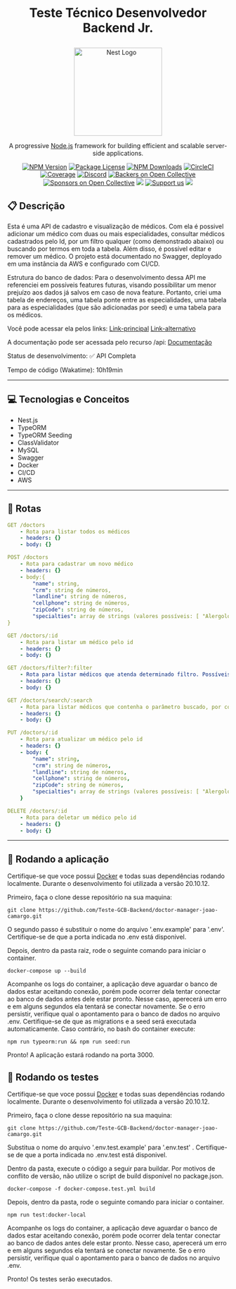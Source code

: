 # <p align = "center"> Teste Técnico Desenvolvedor Backend Jr. </p>

<p align="center">
  <a href="http://nestjs.com/" target="blank"><img src="https://nestjs.com/img/logo-small.svg" width="200" alt="Nest Logo" /></a>
</p>

[circleci-image]: https://img.shields.io/circleci/build/github/nestjs/nest/master?token=abc123def456
[circleci-url]: https://circleci.com/gh/nestjs/nest

  <p align="center">A progressive <a href="http://nodejs.org" target="_blank">Node.js</a> framework for building efficient and scalable server-side applications.</p>
    <p align="center">
<a href="https://www.npmjs.com/~nestjscore" target="_blank"><img src="https://img.shields.io/npm/v/@nestjs/core.svg" alt="NPM Version" /></a>
<a href="https://www.npmjs.com/~nestjscore" target="_blank"><img src="https://img.shields.io/npm/l/@nestjs/core.svg" alt="Package License" /></a>
<a href="https://www.npmjs.com/~nestjscore" target="_blank"><img src="https://img.shields.io/npm/dm/@nestjs/common.svg" alt="NPM Downloads" /></a>
<a href="https://circleci.com/gh/nestjs/nest" target="_blank"><img src="https://img.shields.io/circleci/build/github/nestjs/nest/master" alt="CircleCI" /></a>
<a href="https://coveralls.io/github/nestjs/nest?branch=master" target="_blank"><img src="https://coveralls.io/repos/github/nestjs/nest/badge.svg?branch=master#9" alt="Coverage" /></a>
<a href="https://discord.gg/G7Qnnhy" target="_blank"><img src="https://img.shields.io/badge/discord-online-brightgreen.svg" alt="Discord"/></a>
<a href="https://opencollective.com/nest#backer" target="_blank"><img src="https://opencollective.com/nest/backers/badge.svg" alt="Backers on Open Collective" /></a>
<a href="https://opencollective.com/nest#sponsor" target="_blank"><img src="https://opencollective.com/nest/sponsors/badge.svg" alt="Sponsors on Open Collective" /></a>
  <a href="https://paypal.me/kamilmysliwiec" target="_blank"><img src="https://img.shields.io/badge/Donate-PayPal-ff3f59.svg"/></a>
    <a href="https://opencollective.com/nest#sponsor"  target="_blank"><img src="https://img.shields.io/badge/Support%20us-Open%20Collective-41B883.svg" alt="Support us"></a>
  <a href="https://twitter.com/nestframework" target="_blank"><img src="https://img.shields.io/twitter/follow/nestframework.svg?style=social&label=Follow"></a>
</p>
  <!--[![Backers on Open Collective](https://opencollective.com/nest/backers/badge.svg)](https://opencollective.com/nest#backer)
  [![Sponsors on Open Collective](https://opencollective.com/nest/sponsors/badge.svg)](https://opencollective.com/nest#sponsor)-->



##  :clipboard: Descrição

Esta é uma API de cadastro e visualização de médicos. Com ela é possivel adicionar um médico com duas ou mais especialidades, consultar médicos cadastrados pelo Id, por um filtro qualquer (como demonstrado abaixo) ou buscando por termos em toda a tabela. Além disso, é possível editar e remover um médico. O projeto está documentado no Swagger, deployado em uma instância da AWS e configurado com CI/CD.

Estrutura do banco de dados: Para o desenvolvimento dessa API me referenciei em possíveis features futuras, visando possibilitar um menor prejuízo aos dados já salvos em caso de nova feature. Portanto, criei uma tabela de endereços, uma tabela ponte entre as especialidades, uma tabela para as especialidades (que são adicionadas por seed) e uma tabela para os médicos. 

Você pode acessar ela pelos links: [Link-principal](http://ec2-44-204-240-80.compute-1.amazonaws.com/) [Link-alternativo](http://teste-tecnico-gcb.tk/)

A documentação pode ser acessada pelo recurso /api: [Documentação](http://ec2-44-204-240-80.compute-1.amazonaws.com/api)

Status de desenvolvimento: ✅ API Completa

Tempo de código (Wakatime): 10h19min

***

## :computer:	 Tecnologias e Conceitos

- Nest.js
- TypeORM
- TypeORM Seeding
- ClassValidator
- MySQL
- Swagger
- Docker
- CI/CD
- AWS

***

## :rocket: Rotas

```yml 
GET /doctors
    - Rota para listar todos os médicos
    - headers: {}
    - body: {}
```

```yml
POST /doctors
    - Rota para cadastrar um novo médico
    - headers: {}
    - body:{
        "name": string,
        "crm": string de números,
        "landline": string de números,
        "cellphone": string de números,
        "zipCode": string de números,
        "specialties": array de strings (valores possíveis: [ "Alergologia", "Angiologia", "Buco maxilo", "Cardiologia clínica", "Cardiologia infantil", "Cirurgia cabeça e pescoço", "Cirurgia cardíaca", "Cirurgia de tórax" ])
}
```
    
```yml 
GET /doctors/:id
    - Rota para listar um médico pelo id
    - headers: {}
    - body: {}
```

```yml
GET /doctors/filter?:filter
    - Rota para listar médicos que atenda determinado filtro. Possíveis filtros: name, crm, landline, cellphone, street, number, complement, neighborhood, city, state, zipCode e specialty. 
    - headers: {}
    - body: {}
``` 

```yml
GET /doctors/search/:search
    - Rota para listar médicos que contenha o parâmetro buscado, por completo ou em partes, em qualquer coluna do banco de dados.
    - headers: {}
    - body: {}
``` 

```yml
PUT /doctors/:id 
    - Rota para atualizar um médico pelo id
    - headers: {}
    - body: {
        "name": string,
        "crm": string de números,
        "landline": string de números,
        "cellphone": string de números,
        "zipCode": string de números,
        "specialties": array de strings (valores possíveis: [ "Alergologia", "Angiologia", "Buco maxilo", "Cardiologia clínica", "Cardiologia infantil", "Cirurgia cabeça e pescoço", "Cirurgia cardíaca", "Cirurgia de tórax" ])
    }
```
 
```yml
DELETE /doctors/:id
    - Rota para deletar um médico pelo id
    - headers: {}
    - body: {}
```
***

## 🏁 Rodando a aplicação

Certifique-se que voce possui [Docker](https://www.docker.com/) e todas suas dependências rodando localmente. Durante o desenvolvimento foi utilizada a versão 20.10.12.

Primeiro, faça o clone desse repositório na sua maquina:

```
git clone https://github.com/Teste-GCB-Backend/doctor-manager-joao-camargo.git
```


O segundo passo é substituir o nome do arquivo '.env.example' para '.env'. Certifique-se de que a porta indicada no .env está disponivel.


Depois, dentro da pasta raiz, rode o seguinte comando para iniciar o container.

```
docker-compose up --build
```

Acompanhe os logs do container, a aplicação deve aguardar o banco de dados estar aceitando conexão, porém pode ocorrer dela tentar conectar ao banco de dados antes dele estar pronto. Nesse caso, aperecerá um erro e em alguns segundos ela tentará se conectar novamente. Se o erro persistir, verifique qual o apontamento para o banco de dados no arquivo .env. Certifique-se de que as migrations e a seed será executada automaticamente. Caso contrário, no bash do container execute:

```
npm run typeorm:run && npm run seed:run
```

Pronto! A aplicação estará rodando na porta 3000.


## 🏁 Rodando os testes

Certifique-se que voce possui [Docker](https://www.docker.com/) e todas suas dependências rodando localmente. Durante o desenvolvimento foi utilizada a versão 20.10.12.

Primeiro, faça o clone desse repositório na sua maquina:

```
git clone https://github.com/Teste-GCB-Backend/doctor-manager-joao-camargo.git
```


Substitua o nome do arquivo '.env.test.example' para '.env.test' . Certifique-se de que a porta indicada no .env.test está disponivel.


Dentro da pasta, execute o código a seguir para buildar. Por motivos de conflito de versão, não utilize o script de build disponível no package.json.

```
docker-compose -f docker-compose.test.yml build
```

Depois, dentro da pasta, rode o seguinte comando para iniciar o container.

```
npm run test:docker-local
```

Acompanhe os logs do container, a aplicação deve aguardar o banco de dados estar aceitando conexão, porém pode ocorrer dela tentar conectar ao banco de dados antes dele estar pronto. Nesse caso, aperecerá um erro e em alguns segundos ela tentará se conectar novamente. Se o erro persistir, verifique qual o apontamento para o banco de dados no arquivo .env. 

Pronto! Os testes serão executados.